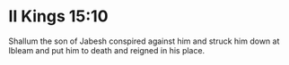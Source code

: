 # II Kings 15:10

Shallum the son of Jabesh conspired against him and struck him down at Ibleam and put him to death and reigned in his place.
